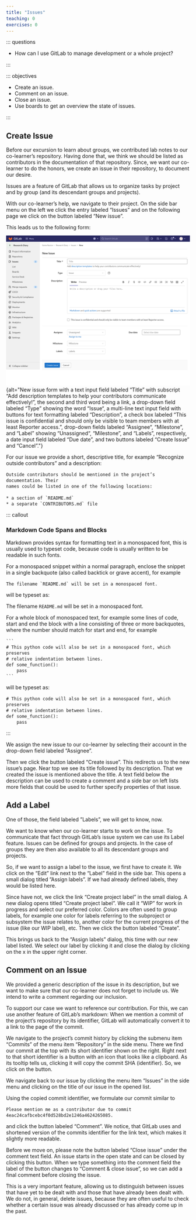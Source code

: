 ```yaml
---
title: "Issues"
teaching: 0
exercises: 0
---
```


::: questions

- How can I use GitLab to manage development or a whole project?

:::

::: objectives

- Create an issue.
- Comment on an issue.
- Close an issue.
- Use boards to get an overview the state of issues.

:::

## Create Issue

Before our excursion to learn about groups, we contributed lab notes to our
co-learner’s repository. Having done that, we think we should be listed as
contributors in the documentation of that repository. Since, we want our
co-learner to do the honors, we create an issue in their repository, to document
our desire.

Issues are a feature of GitLab that allows us to organize tasks by project and
by group (and its descendant groups and projects).

With our co-learner’s help, we navigate to their project. On the side bar menu
on the left we click the entry labeled “Issues” and on the following page we
click on the button labeled “New issue”.

This leads us to the following form:

![New issue form](fig/issue.png){alt="New issue form with a text input field
labeled “Title” with subscript “Add description templates to help your
contributors communicate effectively!”, the second and third word being a link,
a drop-down field labeled “Type” showing the word “Issue“, a multi-line text
input field with buttons for text formatting labeled “Description”, a check box
labeled “This issue is confidential and should only be visible to team members
with at least Reporter access.”, drop-down fields labeled “Assignee“,
“Milestone”, and “Label” showing “Unassigned“, “Milestone”, and “Labels”,
respectively, a date input field labeled “Due date”, and two buttons labeled
“Create Issue” and “Cancel”."}

For our issue we provide a short, descriptive title, for example “Recognize
outside contributors” and a description:

```
Outside contributors should be mentioned in the project’s documentation. Their
names could be listed in one of the following locations:

* a section of `README.md`
* a separate `CONTRIBUTORS.md` file
```

::: callout

### Markdown Code Spans and Blocks

Markdown provides syntax for formatting text in a monospaced font, this is
usually used to typeset code, because code is usually written to be readable in
such fonts.

For a monospaced snippet within a normal paragraph, enclose the snippet in a
single backquote (also called backtick or grave accent), for example

```
The filename `README.md` will be set in a monospaced font.
```

will be typeset as:

The filename `README.md` will be set in a monospaced font.

For a whole block of monospaced text, for example some lines of code, start and
end the block with a line consisting of three or more backquotes, where the
number should match for start and end, for example

````
```
# This python code will also be set in a monospaced font, which preserves
# relative indentation between lines.
def some_function():
    pass
```
````

will be typeset as:

```
# This python code will also be set in a monospaced font, which preserves
# relative indentation between lines.
def some_function():
    pass
```

:::

We assign the new issue to our co-learner by selecting their account in the
drop-down field labeled “Assignee”.

Then we click the button labeled “Create issue”. This redirects us to the new
issue’s page. Near top we see its title followed by its description. That we
created the issue is mentioned above the title. A text field below the
description can be used to create a comment and a side bar on left lists more
fields that could be used to further specify properties of that issue.

## Add a Label

One of those, the field labeled ”Labels”, we will get to know, now.

We want to know when our co-learner starts to work on the issue. To communicate
that fact through GitLab’s issue system we can use its Label feature. Issues can
be defined for groups and projects. In the case of groups they are then also
available to all its descendant groups and projects.

So, if we want to assign a label to the issue, we first have to create it. We
click on the “Edit” link next to the “Label” field in the side bar. This opens a
small dialog titled ”Assign labels”. If we had already defined labels, they
would be listed here.

Since have not, we click the link “Create project label” in the small dialog. A
new dialog opens titled “Create project label”. We call it “WIP” for work in
progress and select our preferred color. Colors are often used to group labels,
for example one color for labels referring to the subproject or subsystem the
issue relates to, another color for the current progress of the issue (like
our WIP label), etc. Then we click the button labeled “Create”.

This brings us back to the “Assign labels” dialog, this time with our new label
listed. We select our label by clicking it and close the dialog by clicking on
the x in the upper right corner.

## Comment on an Issue

We provided a generic description of the issue in its description, but we want
to make sure that our co-learner does not forget to include us. We intend to
write a comment regarding our inclusion.

To support our case we want to reference our contribution. For this, we can use
another feature of GitLab’s markdown: When we mention a commit of the project’s
repository by its identifier, GitLab will automatically convert it to a link to
the page of the commit.

We navigate to the project’s commit history by clicking the submenu item
“Commits” of the menu item “Repository” in the side menu. There we find our
commit at the top with its short identifier shown on the right. Right next to
that short identifier is a button with an icon that looks like a clipboard. As
its tooltip tells us, clicking it will copy the commit SHA (identifier). So, we
click on the button.

We navigate back to our issue by clicking the menu item “Issues” in the side
menu and clicking on the title of our issue in the opened list.

Using the copied commit identifier, we formulate our commit similar to

```
Please mention me as a contributor due to commit
4eac24cafbcebc4f0d528bd2e1246a4624265085.
```

and click the button labeled “Comment”. We notice, that GitLab uses and
shortened version of the commits identifier for the link text, which makes it
slightly more readable.

Before we move on, please note the button labeled “Close issue” under the
comment text field. An issue starts in the open state and can be closed by
clicking this button. When we type something into the comment field the label of
the button changes to “Comment & close issue”, so we can add a final comment
before closing the issue.

This is a very important feature, allowing us to distinguish between issues that
have yet to be dealt with and those that have already been dealt with. We do
not, in general, delete issues, because they are often useful to check whether a
certain issue was already discussed or has already come up in the past.

